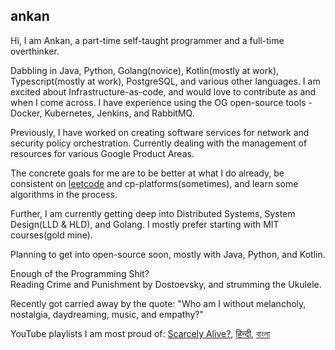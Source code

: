 ## ankan
Hi, I am Ankan, a part-time self-taught programmer and a full-time overthinker.

Dabbling in Java, Python, Golang(novice), Kotlin(mostly at work), Typescript(mostly at work), PostgreSQL, and various other languages. 
I am excited about Infrastructure-as-code, and would love to contribute as and when I come across. I have experience using the OG open-source tools - Docker, Kubernetes, Jenkins, and RabbitMQ.

Previously, I have worked on creating software services for network and security policy orchestration.
Currently dealing with the management of resources for various Google Product Areas.

The concrete goals for me are to be better at what I do already, be consistent on [leetcode](https://leetcode.com/ankanchanda/) and cp-platforms(sometimes), and learn some algorithms in the process.

Further, I am currently getting deep into Distributed Systems, System Design(LLD & HLD), and Golang. I mostly prefer starting with MIT courses(gold mine).

Planning to get into open-source soon, mostly with Java, Python, and Kotlin.

Enough of the Programming Shit?<br>
Reading Crime and Punishment by Dostoevsky, and strumming the Ukulele.

Recently got carried away by the quote: "Who am I without melancholy, nostalgia, daydreaming, music, and empathy?"<be>

YouTube playlists I am most proud of: [Scarcely Alive?](https://music.youtube.com/playlist?list=PLhfsQjmvBnTRs_JafzdA2CrU-xLRDfM5M&si=OxS51uPO23VpHyow), [हिन्दी](https://music.youtube.com/playlist?list=PLhfsQjmvBnTQk6j3L4SAbo2C3eThSeK22&si=tFDNS-1xp8dXZaVF), [বাংলা](https://music.youtube.com/playlist?list=PLhfsQjmvBnTTiwnFLxpsQpVaQVp4YsQHu&si=P34Vbnex1vUTSt-s)
